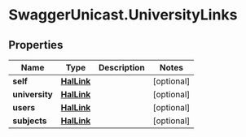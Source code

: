 # SwaggerUnicast.UniversityLinks

## Properties

Name | Type | Description | Notes
------------ | ------------- | ------------- | -------------
**self** | [**HalLink**](HalLink.md) |  | [optional] 
**university** | [**HalLink**](HalLink.md) |  | [optional] 
**users** | [**HalLink**](HalLink.md) |  | [optional] 
**subjects** | [**HalLink**](HalLink.md) |  | [optional] 


